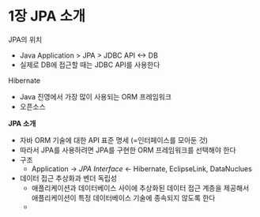 # 1장 JPA 소개

JPA의 위치
- Java Application > JPA > JDBC API     <->    DB
- 실제로 DB에 접근할 때는 JDBC API를 사용한다

Hibernate 
- Java 진영에서 가장 많이 사용되는 ORM 프레임워크
- 오픈소스

__JPA 소개__
- 자바 ORM 기술에 대한 API 표준 명세 (=인터페이스를 모아둔 것)
- 따라서 JPA를 사용하려면 JPA를 구현한 ORM 프레임워크를 선택해야 한다
- 구조
   - Application -> _JPA Interface_ <- Hibernate, EclipseLink, DataNuclues
- 데이터 접근 추상화과 벤더 독립성
   - 애플리케이션과 데이터베이스 사이에 추상화된 데이터 접근 계층을 제공해서 애플리케이션이 특정 데이터베이스 기술에 종속되지 않도록 한다
   - 